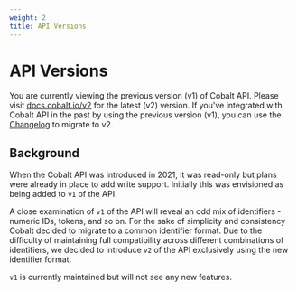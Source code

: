 ```yaml
---
weight: 2
title: API Versions
---
```


# API Versions

<aside class="warning">
You are currently viewing the previous version (v1) of Cobalt API. Please visit <a href="https://docs.cobalt.io/v2/">docs.cobalt.io/v2</a>
for the latest (v2) version. If you've integrated with Cobalt API in the past by using the previous version (v1),
you can use the <a href="https://docs.cobalt.io/v2/#changelog">Changelog</a> to migrate to v2.
</aside>

## Background

When the Cobalt API was introduced in 2021, it was read-only but plans were already in place to add
write support. Initially this was envisioned as being added to `v1` of the API.

A close examination of `v1` of the API will reveal an odd mix of identifiers - numeric IDs, tokens,
and so on. For the sake of simplicity and consistency Cobalt decided to migrate to a common identifier
format. Due to the difficulty of maintaining full compatibility across different combinations of
identifiers, we decided to introduce `v2` of the API exclusively using the new identifier format.

`v1` is currently maintained but will not see any new features.
